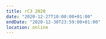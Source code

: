 ```yaml
---
title: rC3 2020
date: "2020-12-27T10:00:00+01:00"
endDate: "2020-12-30T23:59:00+01:00"
location: online
---
```

